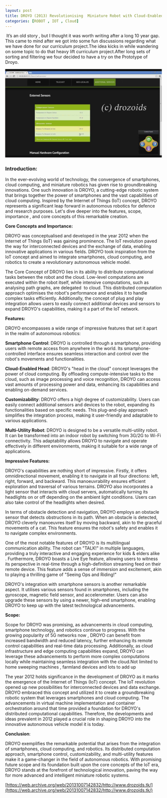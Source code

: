 ```yaml
---
layout: post
title: DROYO (2013) Revolutionising  Miniature Robot with Cloud-Enabled Smartphone Control
categories: [ROBOT , IOT , Cloud]
---
```


 It’s an old story , but I thought it was worth writing after a long 10 year gap. This came to mind after we got into some fun discussions regarding what we have done for our curriculum project.The idea kicks in while wandering on some topic to do that heavy lift curriculum project.After long sets of sorting and filtering we four decided to have a try on the Prototype of Droyo.

![](/images/droyo1.jpg)

### **Introduction:**


In the ever-evolving world of technology, the convergence of smartphones, cloud computing, and miniature robotics has given rise to groundbreaking innovations. One such innovation is DROYO, a cutting-edge robotic system that brings together the power of smartphones and the vast capabilities of cloud computing. Inspired by the Internet of Things (IoT) concept, DROYO represents a significant leap forward in autonomous robotics for defence and research purposes. Let's dive deeper into the features, scope, importance , and core concepts of this remarkable creation.

**Core Concepts and Importance:**

DROYO was conceptualised and developed in the year 2012 when the Internet of Things (IoT) was gaining prominence. The IoT revolution paved the way for interconnected devices and the exchange of data, enabling innovative applications in various fields. DROYO took inspiration from the IoT concept and aimed to integrate smartphones, cloud computing, and robotics to create a revolutionary autonomous vehicle model.

The Core Concept of DROYO lies in its ability to distribute computational tasks between the robot and the cloud. Low-level computations are executed within the robot itself, while intensive computations, such as analysing path graphs, are delegated  to cloud. This distributed computation approach optimises the robot's performance and enables it to handle complex tasks efficiently. Additionally, the concept of plug and play integration allows users to easily connect additional devices and sensors to expand DROYO's capabilities, making it a part of the IoT network.

**Features:**

DROYO encompasses a wide range of impressive features that set it apart in the realm of autonomous robotics:

**Smartphone Control**: DROYO is controlled through a smartphone, providing users with remote access from anywhere in the world. Its smartphone-controlled interface ensures seamless interaction and control over the robot's movements and functionalities.

**Cloud-Enabled Head**: DROYO's "head in the cloud" concept leverages the power of cloud computing. By offloading compute-intensive tasks to the cloud, such as image processing and voice recognition, DROYO can access vast amounts of processing power and data, enhancing its capabilities and enabling on-demand services.

**Customizability**: DROYO offers a high degree of customizability. Users can easily connect additional sensors and devices to the robot, expanding its functionalities based on specific needs. This plug-and-play approach simplifies the integration process, making it user-friendly and adaptable to various applications.

**Multi-Utility Robot**: DROYO is designed to be a versatile multi-utility robot. It can be transformed into an indoor robot by switching from 3G/2G to Wi-Fi connectivity. This adaptability allows DROYO to navigate and operate effectively in different environments, making it suitable for a wide range of applications.

**Impressive Features:**

DROYO's capabilities are nothing short of impressive. Firstly, it offers omnidirectional movement, enabling it to navigate in all four directions: left, right, forward, and backward. This manoeuvrability ensures efficient exploration and traversal of various terrains. DROYO also incorporates a light sensor that interacts with cloud servers, automatically turning its headlights on or off depending on the ambient light conditions. Users can also take control of the headlights when desired.

In terms of obstacle detection and navigation, DROYO employs an obstacle sensor that detects obstructions in its path. When an obstacle is detected, DROYO cleverly manoeuvres itself by moving backward, akin to the graceful movements of a cat. This feature ensures the robot's safety and enables it to navigate complex environments.

One of the most notable features of DROYO is its multilingual communication ability. The robot can "TALK!" in multiple languages, providing a truly interactive and engaging experience for kids & elders alike . Furthermore, DROYO boasts a Live Eye feature, allowing users to witness its perspective in real-time through a high-definition streaming feed on their remote device. This feature adds a sense of immersion and excitement, akin to playing a thrilling game of "Seeing Ops and Riding!"

DROYO's integration with smartphone sensors is another remarkable aspect. It utilises various sensors found in smartphones, including the gyroscope, magnetic field sensor, and accelerometer. Users can also upgrade these sensors by using a newer, high-end smartphone, enabling DROYO to keep up with the latest technological advancements.

**Scope:**

Scope for DROYO was promising, as advancements in cloud computing, smartphone technology, and robotics continue to progress. With the growing popularity of 5G networks now , DROYO can benefit from increased bandwidth and reduced latency, further enhancing its remote control capabilities and real-time data processing. Additionally, as cloud infrastructure and edge computing capabilities expand, DROYO can leverage these advancements to perform more complex computations locally while maintaining seamless integration with the cloud.Not limited to home sweeping machines , farmland devices and lots to add up 

The year 2012 holds significance in the development of DROYO as it marks the emergence of the Internet of Things (IoT) concept. The IoT revolution opened up new possibilities for interconnected devices and data exchange. DROYO embraced this concept and utilized it to create a groundbreaking robotic system that leverages smartphones and cloud computing. The advancements in virtual machine implementation and container orchestration around that time provided a foundation for DROYO's distributed computational capabilities. Therefore, the developments and ideas prevalent in 2012 played a crucial role in shaping DROYO into the innovative autonomous vehicle model it is today.

**Conclusion**:

DROYO exemplifies the remarkable potential that arises from the integration of smartphones, cloud computing, and robotics. Its distributed computation approach, smartphone control, customizability, and multi-utility features make it a game-changer in the field of autonomous robotics. With promising future scope and its foundation built upon the core concepts of the IoT era, DROYO stands at the forefront of technological innovation, paving the way for more advanced and intelligent miniature robotic systems.

[https://web.archive.org/web/20131007142832/http://www.drozoids.tk/](https://web.archive.org/web/20131007142832/http://www.drozoids.tk/)

